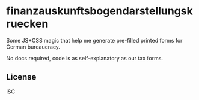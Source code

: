 ﻿
<!--#echo json="package.json" key="name" underline="=" -->
finanzauskunftsbogendarstellungskruecken
========================================
<!--/#echo -->

<!--#echo json="package.json" key="description" -->
Some JS+CSS magic that help me generate pre-filled printed forms for German
bureaucracy.
<!--/#echo -->

No docs required, code is as self-explanatory as our tax forms.



License
-------
<!--#echo json="package.json" key=".license" -->
ISC
<!--/#echo -->
